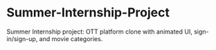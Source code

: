 # Summer-Internship-Project
Summer Internship project: OTT platform clone with animated UI, sign-in/sign-up, and movie categories.
